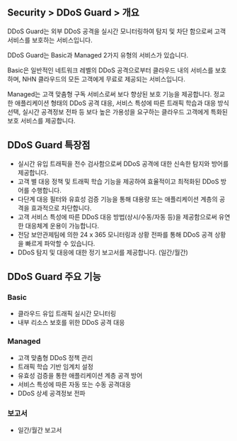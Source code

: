 ## Security > DDoS Guard > 개요

DDoS Guard는 외부 DDoS 공격을 실시간 모니터링하여 탐지 및 차단 함으로써 고객 서비스를 보호하는 서비스입니다.

DDoS Guard는 Basic과 Managed 2가지 유형의 서비스가 있습니다.

Basic은 일반적인 네트워크 레벨의 DDoS 공격으로부터 클라우드 내의 서비스를 보호하며, NHN 클라우드의 모든 고객에게 무료로 제공되는 서비스입니다. 

Managed는 고객 맞춤형 구독 서비스로써 보다 향상된 보호 기능을 제공합니다. 정교한 애플리케이션 형태의 DDoS 공격 대응, 서비스 특성에 따른 트래픽 학습과 대응 방식 선택, 실시간 공격정보 전파 등 보다 높은 가용성을 요구하는 클라우드 고객에게 특화된 보호 서비스를 제공합니다. 

## DDoS Guard 특장점

* 실시간 유입 트래픽을 전수 검사함으로써 DDoS 공격에 대한 신속한 탐지와 방어를 제공합니다. 
* 고객 별 대응 정책 및 트래픽 학습 기능을 제공하여 효율적이고 최적화된 DDoS 방어를 수행합니다.
* 다단계 대응 필터와 유효성 검증 기능을 통해 대용량 또는 애플리케이션 계층의 공격을 효과적으로 차단합니다.
* 고객 서비스 특성에 따른 DDoS 대응 방법(상시/수동/자동 등)을 제공함으로써 유연한 대응체계 운용이 가능합니다. 
* 전담 보안관제팀에 의한 24 x 365 모니터링과 상황 전파를 통해 DDoS 공격 상황을 빠르게 파악할 수 있습니다. 
* DDoS 탐지 및 대응에 대한 정기 보고서를 제공합니다. (일간/월간) 

## DDoS Guard 주요 기능

### Basic

* 클라우드 유입 트래픽 실시간 모니터링
* 내부 리소스 보호를 위한 DDoS 공격 대응

### Managed

* 고객 맞춤형 DDoS 정책 관리
* 트래픽 학습 기반 임계치 설정
* 유효성 검증을 통한 애플리케이션 계층 공격 방어
* 서비스 특성에 따른 자동 또는 수동 공격대응
* DDoS 상세 공격정보 전파

### 보고서

* 일간/월간 보고서
